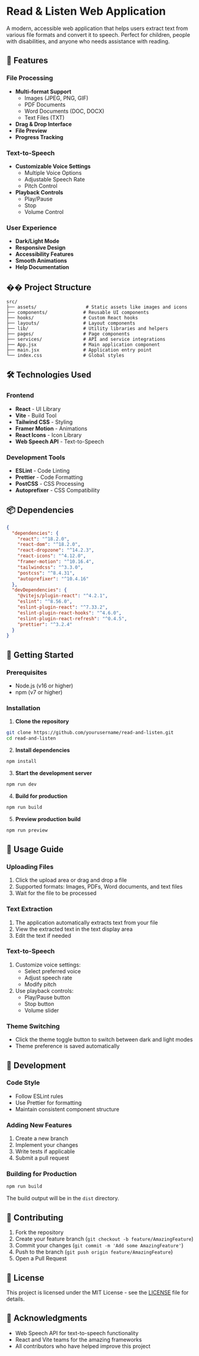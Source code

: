 # Read & Listen Web Application

A modern, accessible web application that helps users extract text from various file formats and convert it to speech. Perfect for children, people with disabilities, and anyone who needs assistance with reading.

## 🚀 Features

### File Processing

- **Multi-format Support**
  - Images (JPEG, PNG, GIF)
  - PDF Documents
  - Word Documents (DOC, DOCX)
  - Text Files (TXT)
- **Drag & Drop Interface**
- **File Preview**
- **Progress Tracking**

### Text-to-Speech

- **Customizable Voice Settings**
  - Multiple Voice Options
  - Adjustable Speech Rate
  - Pitch Control
- **Playback Controls**
  - Play/Pause
  - Stop
  - Volume Control

### User Experience

- **Dark/Light Mode**
- **Responsive Design**
- **Accessibility Features**
- **Smooth Animations**
- **Help Documentation**

## �� Project Structure

```
src/
├── assets/                  # Static assets like images and icons
├── components/             # Reusable UI components
├── hooks/                  # Custom React hooks
├── layouts/                # Layout components
├── lib/                    # Utility libraries and helpers
├── pages/                  # Page components
├── services/               # API and service integrations
├── App.jsx                 # Main application component
├── main.jsx                # Application entry point
└── index.css               # Global styles
```

## 🛠️ Technologies Used

### Frontend

- **React** - UI Library
- **Vite** - Build Tool
- **Tailwind CSS** - Styling
- **Framer Motion** - Animations
- **React Icons** - Icon Library
- **Web Speech API** - Text-to-Speech

### Development Tools

- **ESLint** - Code Linting
- **Prettier** - Code Formatting
- **PostCSS** - CSS Processing
- **Autoprefixer** - CSS Compatibility

## 📦 Dependencies

```json
{
  "dependencies": {
    "react": "^18.2.0",
    "react-dom": "^18.2.0",
    "react-dropzone": "^14.2.3",
    "react-icons": "^4.12.0",
    "framer-motion": "^10.16.4",
    "tailwindcss": "^3.3.0",
    "postcss": "^8.4.31",
    "autoprefixer": "^10.4.16"
  },
  "devDependencies": {
    "@vitejs/plugin-react": "^4.2.1",
    "eslint": "^8.56.0",
    "eslint-plugin-react": "^7.33.2",
    "eslint-plugin-react-hooks": "^4.6.0",
    "eslint-plugin-react-refresh": "^0.4.5",
    "prettier": "^3.2.4"
  }
}
```

## 🚀 Getting Started

### Prerequisites

- Node.js (v16 or higher)
- npm (v7 or higher)

### Installation

1. **Clone the repository**

```bash
git clone https://github.com/yourusername/read-and-listen.git
cd read-and-listen
```

2. **Install dependencies**

```bash
npm install
```

3. **Start the development server**

```bash
npm run dev
```

4. **Build for production**

```bash
npm run build
```

5. **Preview production build**

```bash
npm run preview
```

## 🎯 Usage Guide

### Uploading Files

1. Click the upload area or drag and drop a file
2. Supported formats: Images, PDFs, Word documents, and text files
3. Wait for the file to be processed

### Text Extraction

1. The application automatically extracts text from your file
2. View the extracted text in the text display area
3. Edit the text if needed

### Text-to-Speech

1. Customize voice settings:
   - Select preferred voice
   - Adjust speech rate
   - Modify pitch
2. Use playback controls:
   - Play/Pause button
   - Stop button
   - Volume slider

### Theme Switching

- Click the theme toggle button to switch between dark and light modes
- Theme preference is saved automatically

## 🔧 Development

### Code Style

- Follow ESLint rules
- Use Prettier for formatting
- Maintain consistent component structure

### Adding New Features

1. Create a new branch
2. Implement your changes
3. Write tests if applicable
4. Submit a pull request

### Building for Production

```bash
npm run build
```

The build output will be in the `dist` directory.

## 🤝 Contributing

1. Fork the repository
2. Create your feature branch (`git checkout -b feature/AmazingFeature`)
3. Commit your changes (`git commit -m 'Add some AmazingFeature'`)
4. Push to the branch (`git push origin feature/AmazingFeature`)
5. Open a Pull Request

## 📝 License

This project is licensed under the MIT License - see the [LICENSE](LICENSE) file for details.

## 🙏 Acknowledgments

- Web Speech API for text-to-speech functionality
- React and Vite teams for the amazing frameworks
- All contributors who have helped improve this project
